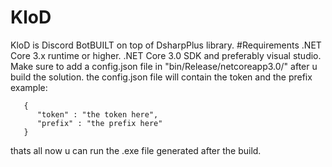 # KloD
KloD is  Discord BotBUILT on top of DsharpPlus library.
#Requirements
.NET Core 3.x runtime or higher.
.NET Core 3.0 SDK
and preferably visual studio.
Make sure to add a config.json file in "bin/Release/netcoreapp3.0/" after u build the solution.
the config.json file will contain the token and the prefix example:
```
   {
      "token" : "the token here",
      "prefix" : "the prefix here"
   }
```
thats all now u can run the .exe file generated after the build.
